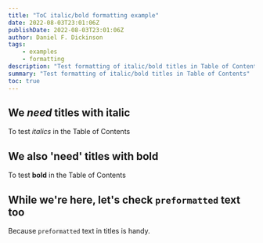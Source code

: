 ```yaml
---
title: "ToC italic/bold formatting example"
date: 2022-08-03T23:01:06Z
publishDate: 2022-08-03T23:01:06Z
author: Daniel F. Dickinson
tags:
    - examples
    - formatting
description: "Test formatting of italic/bold titles in Table of Contents"
summary: "Test formatting of italic/bold titles in Table of Contents"
toc: true
---
```


## We _need_ titles with italic

To test _italics_ in the Table of Contents

## We also **'need'** titles with bold

To test **bold** in the Table of Contents

## While we're here, let's check `preformatted` text too

Because `preformatted` text in titles is handy.
